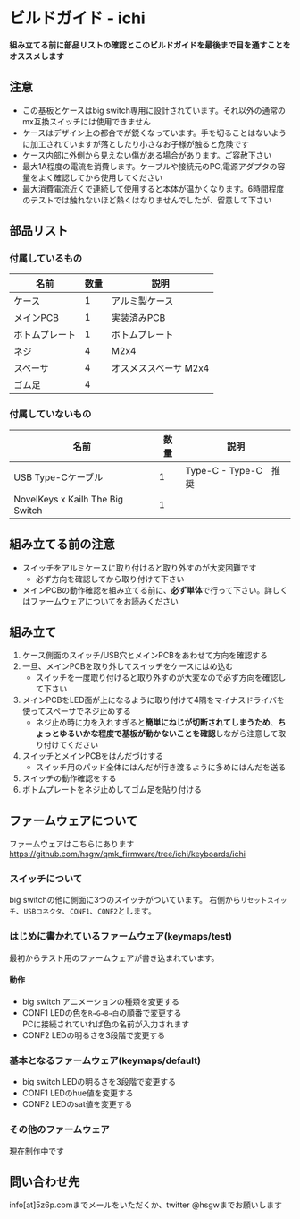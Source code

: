 # ビルドガイド - ichi

**組み立てる前に部品リストの確認とこのビルドガイドを最後まで目を通すことをオススメします**

## 注意
- この基板とケースはbig switch専用に設計されています。それ以外の通常のmx互換スイッチには使用できません
- ケースはデザイン上の都合でが鋭くなっています。手を切ることはないように加工されていますが落としたり小さなお子様が触ると危険です
- ケース内部に外側から見えない傷がある場合があります。ご容赦下さい
- 最大1A程度の電流を消費します。ケーブルや接続元のPC,電源アダプタの容量をよく確認してから使用してください
- 最大消費電流近くで連続して使用すると本体が温かくなります。6時間程度のテストでは触れないほど熱くはなりませんでしたが、留意して下さい
 
## 部品リスト
### 付属しているもの
| 名前           | 数量 | 説明                  |
|----------------|------|-----------------------|
| ケース         | 1    | アルミ製ケース        |
| メインPCB      | 1    | 実装済みPCB           |
| ボトムプレート | 1    | ボトムプレート        |
| ネジ           | 4    | M2x4                  |
| スペーサ       | 4    | オスメススペーサ M2x4 |
| ゴム足         | 4    |                       |

### 付属していないもの
| 名前           | 数量 | 説明                  |
|----------------------------------|------|-----------------------|
| USB Type-Cケーブル                | 1    | Type-C - Type-C　推奨 |
| NovelKeys x Kailh The Big Switch | 1    |                       |

## 組み立てる前の注意
- スイッチをアルミケースに取り付けると取り外すのが大変困難です
  - 必ず方向を確認してから取り付けて下さい
- メインPCBの動作確認を組み立てる前に、**必ず単体**で行って下さい。詳しくはファームウェアについてをお読みください

## 組み立て
1. ケース側面のスイッチ/USB穴とメインPCBをあわせて方向を確認する
2. 一旦、メインPCBを取り外してスイッチをケースにはめ込む   
    * スイッチを一度取り付けると取り外すのが大変なので必ず方向を確認して下さい
3. メインPCBをLED面が上になるように取り付けて4隅をマイナスドライバを使ってスペーサでネジ止めする
    * ネジ止め時に力を入れすぎると**簡単にねじが切断されてしまうため**、**ちょっとゆるいかな程度で基板が動かないことを確認**しながら注意して取り付けてください
4. スイッチとメインPCBをはんだづけする
    * スイッチ用のパッド全体にはんだが行き渡るように多めにはんだを送る
5. スイッチの動作確認をする
6. ボトムプレートをネジ止めしてゴム足を貼り付ける

## ファームウェアについて
ファームウェアはこちらにあります
https://github.com/hsgw/qmk_firmware/tree/ichi/keyboards/ichi

### スイッチについて
big switchの他に側面に3つのスイッチがついています。
右側から`リセットスイッチ`、`USBコネクタ`、`CONF1`、`CONF2`とします。

### はじめに書かれているファームウェア(keymaps/test)
最初からテスト用のファームウェアが書き込まれています。
#### 動作
* big switch
アニメーションの種類を変更する
* CONF1
LEDの色を`R→G→B→白`の順番で変更する   
PCに接続されていれば色の名前が入力されます
* CONF2
LEDの明るさを3段階で変更する

### 基本となるファームウェア(keymaps/default)
* big switch
LEDの明るさを3段階で変更する
* CONF1
LEDのhue値を変更する
* CONF2
LEDのsat値を変更する

### その他のファームウェア
現在制作中です

## 問い合わせ先
info[at]5z6p.comまでメールをいただくか、twitter @hsgwまでお願いします


